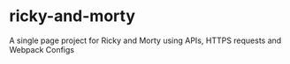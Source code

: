 # ricky-and-morty
A single page project for Ricky and Morty using APIs, HTTPS requests and Webpack Configs
